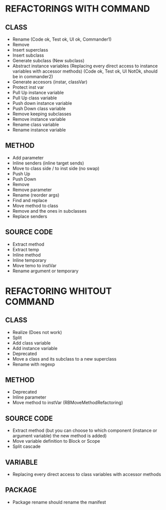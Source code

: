 # REFACTORINGS WITH COMMAND

## CLASS
- Rename (Code ok, Test ok, UI ok, Commander1) 
- Remove
- Insert superclass
- Insert subclass
- Generate subclass (New subclass)
- Abstract instance variables (Replacing every direct access to  instance  variables with accessor methods) (Code ok, Test ok, UI NotOk, should be in commander2) 
- Generate accesors (instar, classVar)
- Protect inst var
- Pull Up instance variable
- Pull Up class variable
- Push down instance variable
- Push Down class variable
- Remove keeping subclasses
- Remove instance variable
- Rename class variable
- Rename instance variable

## METHOD
- Add parameter
- Inline senders (inline target sends)
- Move to class side / to inst side (no swap)
- Push Up
- Push Down
- Remove
- Remove parameter
- Rename (reorder args)
- Find and replace
- Move method to class
- Remove and the ones in subclasses
- Replace senders

## SOURCE CODE
- Extract method
- Extract temp
- Inline method
- Inline temporary
- Move temo to instVar
- Rename argument or temporary

# REFACTORING WHITOUT COMMAND

## CLASS
- Realize (Does not work)
- Split
- Add class variable
- Add instance variable
- Deprecated
- Move a class and its subclass to a new superclass
- Rename with regexp

## METHOD
- Deprecated
- Inline parameter
- Move method to instVar (RBMoveMethodRefactoring)

## SOURCE CODE
- Extract method (but you can choose to which component (instance or argument variable) the new method is added)
- Move variable definition to Block or Scope
- Split cascade

## VARIABLE
- Replacing every direct access to  class variables with accessor methods 

## PACKAGE
- Package rename should rename the manifest


